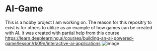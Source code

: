 # AI-Game
This is a hobby project I am working on. The reason for this repositry to exist is for others to utilize as an example of how games can be created with AI. It was created with partial help from this course https://learn.deeplearning.ai/courses/building-an-ai-powered-game/lesson/rk09n/interactive-ai-applications
![image](https://github.com/user-attachments/assets/3186ddb3-7011-4f5f-bd48-b72dc0ddf774)
